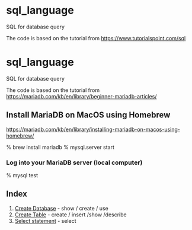 # sql_language
SQL for database query

The code is based on the tutorial from https://www.tutorialspoint.com/sql

# sql_language
SQL for database query

The code is based on the tutorial from https://mariadb.com/kb/en/library/beginner-mariadb-articles/

## Install MariaDB on MacOS using Homebrew
https://mariadb.com/kb/en/library/installing-mariadb-on-macos-using-homebrew/

% brew install mariadb
% mysql.server start

### Log into your MariaDB server (local computer)
% mysql test

## Index
1. [Create Database](./c001_create_database.md) - show / create / use
2. [Create Table](./c002_create_table.md) - create / insert /show /describe
3. [Select statement](./c003_select_statement.md) - select
